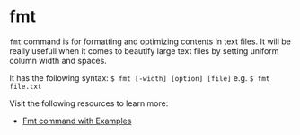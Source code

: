 # fmt

`fmt` command is for formatting and optimizing contents in text files. It will be really usefull when it comes to beautify large text files by setting uniform column width and spaces.

It has the following syntax: `$ fmt [-width] [option] [file]` e.g. `$ fmt file.txt`

Visit the following resources to learn more:

- [Fmt command with Examples](https://www.devopsroles.com/fmt-command-in-linux-with-example/)
